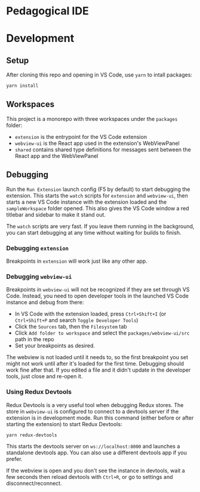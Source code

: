 # Pedagogical IDE

# Development

## Setup

After cloning this repo and opening in VS Code, use `yarn` to intall packages:

```sh
yarn install
```

## Workspaces

This project is a monorepo with three workspaces under the `packages` folder:

- `extension` is the entrypoint for the VS Code extension
- `webview-ui` is the React app used in the extension's WebViewPanel
- `shared` contains shared type definitions for messages sent between the React app and the WebViewPanel

## Debugging

Run the `Run Extension` launch config (F5 by default) to start debugging the extension. This starts the `watch` scripts for `extension` and `webview-ui`, then starts a new VS Code instance with the extension loaded and the `sampleWorkspace` folder opened. This also gives the VS Code window a red titlebar and sidebar to make it stand out.

The `watch` scripts are very fast. If you leave them running in the background, you can start debugging at any time without waiting for builds to finish.

### Debugging `extension`

Breakpoints in `extension` will work just like any other app.

### Debugging `webview-ui`

Breakpoints in `webview-ui` will not be recognized if they are set through VS Code. Instead, you need to open developer tools in the launched VS Code instance and debug from there:

- In VS Code with the extension loaded, press `Ctrl+Shift+I` (or `Ctrl+Shift+P` and search `Toggle Developer Tools`)
- Click the `Sources` tab, then the `Filesystem` tab
- Click `Add folder to workspace` and select the `packages/webview-ui/src` path in the repo
- Set your breakpoints as desired.

The webview is not loaded until it needs to, so the first breakpoint you set might not work until after it's loaded for the first time. Debugging should work fine after that. If you edited a file and it didn't update in the developer tools, just close and re-open it.

### Using Redux Devtools

Redux Devtools is a very useful tool when debugging Redux stores. The store in `webview-ui` is configured to connect to a devtools server if the extension is in development mode. Run this command (either before or after starting the extension) to start Redux Devtools:

```sh
yarn redux-devtools
```

This starts the devtools server on `ws://localhost:8000` and launches a standalone devtools app. You can also use a different devtools app if you prefer.

If the webview is open and you don't see the instance in devtools, wait a few seconds then reload devtools with `Ctrl+R`, or go to settings and disconnect/reconnect.
